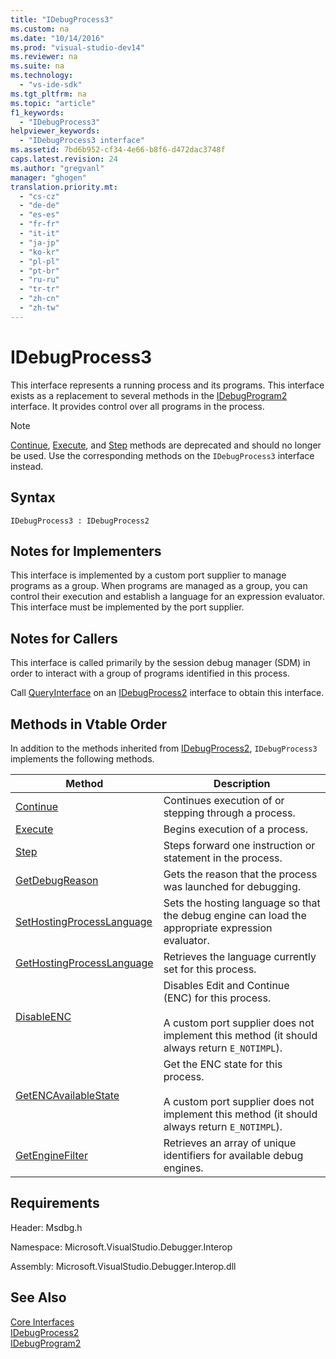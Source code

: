 ```yaml
---
title: "IDebugProcess3"
ms.custom: na
ms.date: "10/14/2016"
ms.prod: "visual-studio-dev14"
ms.reviewer: na
ms.suite: na
ms.technology: 
  - "vs-ide-sdk"
ms.tgt_pltfrm: na
ms.topic: "article"
f1_keywords: 
  - "IDebugProcess3"
helpviewer_keywords: 
  - "IDebugProcess3 interface"
ms.assetid: 7bd6b952-cf34-4e66-b8f6-d472dac3748f
caps.latest.revision: 24
ms.author: "gregvanl"
manager: "ghogen"
translation.priority.mt: 
  - "cs-cz"
  - "de-de"
  - "es-es"
  - "fr-fr"
  - "it-it"
  - "ja-jp"
  - "ko-kr"
  - "pl-pl"
  - "pt-br"
  - "ru-ru"
  - "tr-tr"
  - "zh-cn"
  - "zh-tw"
---
```

# IDebugProcess3
This interface represents a running process and its programs. This interface exists as a replacement to several methods in the [IDebugProgram2](../extensibility/idebugprogram2.md) interface. It provides control over all programs in the process.  
  
> [!NOTE]
>  [Continue](../extensibility/idebugprogram2--continue.md), [Execute](../extensibility/idebugprogram2--execute.md), and [Step](../extensibility/idebugprogram2--step.md) methods are deprecated and should no longer be used. Use the corresponding methods on the `IDebugProcess3` interface instead.  
  
## Syntax  
  
```  
IDebugProcess3 : IDebugProcess2  
```  
  
## Notes for Implementers  
 This interface is implemented by a custom port supplier to manage programs as a group. When programs are managed as a group, you can control their execution and establish a language for an expression evaluator. This interface must be implemented by the port supplier.  
  
## Notes for Callers  
 This interface is called primarily by the session debug manager (SDM) in order to interact with a group of programs identified in this process.  
  
 Call [QueryInterface](../Topic/QueryInterface.md) on an [IDebugProcess2](../extensibility/idebugprocess2.md) interface to obtain this interface.  
  
## Methods in Vtable Order  
 In addition to the methods inherited from [IDebugProcess2](../extensibility/idebugprocess2.md), `IDebugProcess3` implements the following methods.  
  
|Method|Description|  
|------------|-----------------|  
|[Continue](../extensibility/idebugprocess3--continue.md)|Continues execution of or stepping through a process.|  
|[Execute](../extensibility/idebugprocess3--execute.md)|Begins execution of a process.|  
|[Step](../extensibility/idebugprocess3--step.md)|Steps forward one instruction or statement in the process.|  
|[GetDebugReason](../extensibility/idebugprocess3--getdebugreason.md)|Gets the reason that the process was launched for debugging.|  
|[SetHostingProcessLanguage](../extensibility/idebugprocess3--sethostingprocesslanguage.md)|Sets the hosting language so that the debug engine can load the appropriate expression evaluator.|  
|[GetHostingProcessLanguage](../extensibility/idebugprocess3--gethostingprocesslanguage.md)|Retrieves the language currently set for this process.|  
|[DisableENC](../extensibility/idebugprocess3--disableenc.md)|Disables Edit and Continue (ENC) for this process.<br /><br /> A custom port supplier does not implement this method (it should always return `E_NOTIMPL`).|  
|[GetENCAvailableState](../extensibility/idebugprocess3--getencavailablestate.md)|Get the ENC state for this process.<br /><br /> A custom port supplier does not implement this method (it should always return `E_NOTIMPL`).|  
|[GetEngineFilter](../extensibility/idebugprocess3--getenginefilter.md)|Retrieves an array of unique identifiers for available debug engines.|  
  
## Requirements  
 Header: Msdbg.h  
  
 Namespace: Microsoft.VisualStudio.Debugger.Interop  
  
 Assembly: Microsoft.VisualStudio.Debugger.Interop.dll  
  
## See Also  
 [Core Interfaces](../extensibility/core-interfaces.md)   
 [IDebugProcess2](../extensibility/idebugprocess2.md)   
 [IDebugProgram2](../extensibility/idebugprogram2.md)